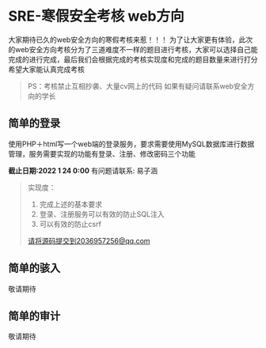 # SRE-寒假安全考核 web方向
大家期待已久的web安全方向的寒假考核来惹！！！
为了让大家更有体验，此次的web安全方向考核分为了三道难度不一样的题目进行考核，大家可以选择自己能完成的进行完成，最后我们会根据完成的考核实现度和完成的题目数量来进行打分
希望大家能认真完成考核
>PS：考核禁止互相抄袭、大量cv网上的代码
>如果有疑问请联系web安全方向的学长
## 简单的登录

使用PHP＋html写一个web端的登录服务，要求需要使用MySQL数据库进行数据管理，服务需要实现的功能有登录、注册、修改密码三个功能

**截止日期:2022 1 24 0:00**
有问题请联系: 易子涵
> 实现度：
>
> 1. 完成上述的基本要求
> 2. 登录、注册服务可以有效的防止SQL注入
> 3. 可以有效的防止csrf
> 
> 请将源码提交到2036957256@qq.com
## 简单的骇入
敬请期待
## 简单的审计
敬请期待

